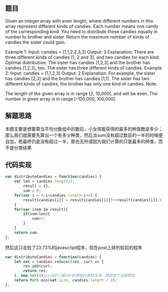 ## 题目
Given an integer array with even length, where different numbers in this array represent different kinds of candies. Each number means one candy of the corresponding kind. You need to distribute these candies equally in number to brother and sister. Return the maximum number of kinds of candies the sister could gain.

Example 1:
Input: candies = [1,1,2,2,3,3]
Output: 3
Explanation:
There are three different kinds of candies (1, 2 and 3), and two candies for each kind.
Optimal distribution: The sister has candies [1,2,3] and the brother has candies [1,2,3], too.
The sister has three different kinds of candies.
Example 2:
Input: candies = [1,1,2,3]
Output: 2
Explanation: For example, the sister has candies [2,3] and the brother has candies [1,1].
The sister has two different kinds of candies, the brother has only one kind of candies.
Note:

The length of the given array is in range [2, 10,000], and will be even.
The number in given array is in range [-100,000, 100,000].

## 解题思路
本题主要是想要算当平均分数组中的数后，小女孩能获得的最多的种类数是多少；那么我们就需要先算出一个有多少种类，然后当sum没有超过数目的一半的时候便自加，若最终仍是没有超过一半，那也无所谓因为我们计算的只是最多的种类，而不是分类结果

## 代码实现
``` javascript
var distributeCandies = function(candies) {
    var len = candies.length/2,
        result = {},
        sum = 0;
    for(var i = 0;i<candies.length;i++) {
        result[candies[i]] = result[candies[i]]?++result[candies[i]]:1;
    }
    for(var item in result){
        if(sum<len){
            sum++;
        }
    }
    return sum;
};
```
然后这只击败了23.73%的javascript程序，现在post上排列较前的程序

``` javascript
var distributeCandies = function(candies) {
    let set = candies.reduce((res, cur) => {
        res.add(cur);
        return res;
    }, new Set());//add()是set的添加元素的方法。感觉这个也挺赞的
    return Math.min(set.size, candies.length / 2);
};
```
